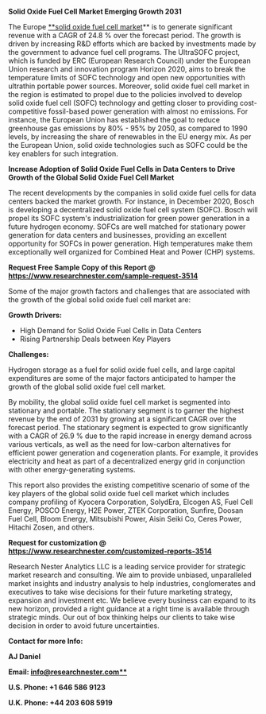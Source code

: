 ﻿**Solid Oxide Fuel Cell Market Emerging Growth 2031**

The Europe [**solid oxide fuel cell market](https://www.researchnester.com/reports/solid-oxide-fuel-cell-market/3514)** is to generate significant revenue with a CAGR of 24.8 % over the forecast period. The growth is driven by increasing R&D efforts which are backed by investments made by the government to advance fuel cell programs. The UltraSOFC project, which is funded by ERC (European Research Council) under the European Union research and innovation program Horizon 2020, aims to break the temperature limits of SOFC technology and open new opportunities with ultrathin portable power sources. Moreover, solid oxide fuel cell market in the region is estimated to propel due to the policies involved to develop solid oxide fuel cell (SOFC) technology and getting closer to providing cost-competitive fossil-based power generation with almost no emissions. For instance, the European Union has established the goal to reduce greenhouse gas emissions by 80% - 95% by 2050, as compared to 1990 levels, by increasing the share of renewables in the EU energy mix. As per the European Union, solid oxide technologies such as SOFC could be the key enablers for such integration.

**Increase Adoption of Solid Oxide Fuel Cells in Data Centers to Drive Growth of the Global Solid Oxide Fuel Cell Market**

The recent developments by the companies in solid oxide fuel cells for data centers backed the market growth. For instance, in December 2020, Bosch is developing a decentralized solid oxide fuel cell system (SOFC). Bosch will propel its SOFC system's industrialization for green power generation in a future hydrogen economy. SOFCs are well matched for stationary power generation for data centers and businesses, providing an excellent opportunity for SOFCs in power generation. High temperatures make them exceptionally well organized for Combined Heat and Power (CHP) systems.

**Request Free Sample Copy of this Report @ <https://www.researchnester.com/sample-request-3514>** 

Some of the major growth factors and challenges that are associated with the growth of the global solid oxide fuel cell market are:

**Growth Drivers:**

- High Demand for Solid Oxide Fuel Cells in Data Centers
- Rising Partnership Deals between Key Players

**Challenges:**

Hydrogen storage as a fuel for solid oxide fuel cells, and large capital expenditures are some of the major factors anticipated to hamper the growth of the global solid oxide fuel cell market.

By mobility, the global solid oxide fuel cell market is segmented into stationary and portable. The stationary segment is to garner the highest revenue by the end of 2031 by growing at a significant CAGR over the forecast period. The stationary segment is expected to grow significantly with a CAGR of 26.9 % due to the rapid increase in energy demand across various verticals, as well as the need for low-carbon alternatives for efficient power generation and cogeneration plants. For example, it provides electricity and heat as part of a decentralized energy grid in conjunction with other energy-generating systems.

This report also provides the existing competitive scenario of some of the key players of the global solid oxide fuel cell market which includes company profiling of Kyocera Corporation, SolydEra, Elcogen AS, Fuel Cell Energy, POSCO Energy, H2E Power, ZTEK Corporation, Sunfire, Doosan Fuel Cell, Bloom Energy, Mitsubishi Power, Aisin Seiki Co, Ceres Power, Hitachi Zosen, and others.      

**Request for customization @ <https://www.researchnester.com/customized-reports-3514>**   

Research Nester Analytics LLC is a leading service provider for strategic market research and consulting. We aim to provide unbiased, unparalleled market insights and industry analysis to help industries, conglomerates and executives to take wise decisions for their future marketing strategy, expansion and investment etc. We believe every business can expand to its new horizon, provided a right guidance at a right time is available through strategic minds. Our out of box thinking helps our clients to take wise decision in order to avoid future uncertainties.

**Contact for more Info:**

**AJ Daniel**

**Email: [info@researchnester.com**](mailto:info@researchnester.com)**

**U.S. Phone: +1 646 586 9123** 

**U.K. Phone: +44 203 608 5919**
